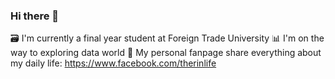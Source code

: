 ### Hi there 👋
🗃 I'm currently a final year student at Foreign Trade University
📊 I'm on the way to exploring data world 
💬 My personal fanpage share everything about my daily life: https://www.facebook.com/therinlife
   
<!--
**rinthuy/rinthuy** is a ✨ _special_ ✨ repository because its `README.md` (this file) appears on your GitHub profile.

Here are some ideas to get you started:

- 🔭 I’m currently working on ...
- 🌱 I’m currently learning ...
- 👯 I’m looking to collaborate on ...
- 🤔 I’m looking for help with ...
- Ask me about ...
- 📫 How to reach me: ...
- 😄 Pronouns: ...
- ⚡ Fun fact: ...
-->
